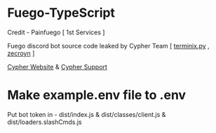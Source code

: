 # Fuego-TypeScript

Credit - Painfuego [ 1st Services ]

Fuego discord bot source code leaked by Cypher Team [ [terminix.py](https://discordapp.com/users/919147106684510249) , [zecroyn](https://discordapp.com/users/919175804829708308) ]

[Cypher Website](https://cypherweb.vercel.app/) & [Cypher Support](https://discord.gg/UVCfkVUZzq)


# Make example.env file to .env


Put bot token in - dist/index.js & dist/classes/client.js &  dist/loaders.slashCmds.js
